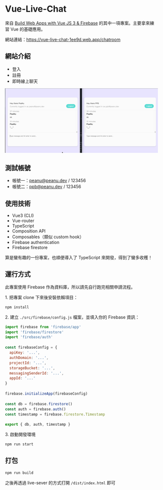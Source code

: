 # Vue-Live-Chat

來自 [Build Web Apps with Vue JS 3 & Firebase](https://www.udemy.com/course/build-web-apps-with-vuejs-firebase/) 的其中一項專案。主要拿來練習 Vue 的基礎應用。

網站連結：https://vue-live-chat-1ee9d.web.app/chatroom

## 網站介紹

- 登入
- 註冊
- 即時線上聊天

![demo](demo.gif)


## 測試帳號

- 帳號一：peanu@peanu.dev / 123456
- 帳號二：ppb@peanu.dev / 123456

## 使用技術

- Vue3 (CLI)
- Vue-router
- TypeScript
- Composition API
- Composables（類似 custom hook）
- Firebase authentication
- Firebase firestore

算是蠻有趣的一份專案，也順便導入了 TypeScript 來開發，得到了蠻多收穫！

## 運行方式

此專案使用 Firebase 作為資料庫，所以請先自行跑完相關申請流程。

1\. 把專案 clone 下來後安裝依賴項目：

```bash
npm install
```

2\. 建立 `./src/firebase/config.js` 檔案，並填入你的 Firebase 資訊：

```js
import firebase from 'firebase/app'
import 'firebase/firestore'
import 'firebase/auth'

const firebaseConfig = {
  apiKey: '...',
  authDomain: '...',
  projectId: '...',
  storageBucket: '...',
  messagingSenderId: '...',
  appId: '...'
}

firebase.initializeApp(firebaseConfig)

const db = firebase.firestore()
const auth = firebase.auth()
const timestamp = firebase.firestore.Timestamp

export { db, auth, timestamp }
```

3\. 啟動開發環境

```bash
npm run start
```

## 打包

```bash
npm run build
```

之後再透過 live-sever 的方式打開 `/dist/index.html` 即可
